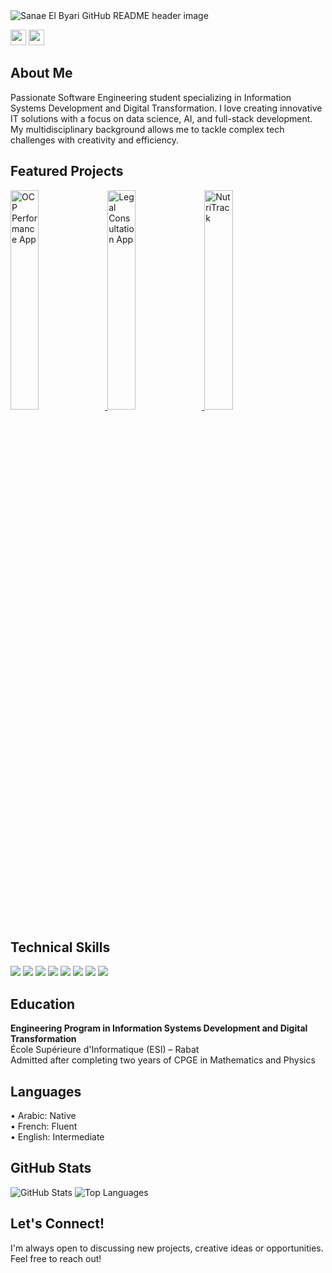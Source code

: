 <img src="https://github.com/SanaeElByari/SanaeElByari/blob/main/header.png" alt="Sanae El Byari GitHub README header image">

<p>
  <a href="https://www.linkedin.com/in/sanae-el-byari-0273681b2"><img src="https://img.shields.io/badge/linkedin-%230077B5.svg?&style=for-the-badge&logo=linkedin&logoColor=white" height=25></a>
  <a href="mailto:elbyarisanae@gmail.com"><img src="https://img.shields.io/badge/Gmail-D14836?style=for-the-badge&logo=gmail&logoColor=white" height=25></a>
</p>

<h2> About Me</h2>
<p>
  Passionate Software Engineering student specializing in Information Systems Development and Digital Transformation. I love creating innovative IT solutions with a focus on data science, AI, and full-stack development. My multidisciplinary background allows me to tackle complex tech challenges with creativity and efficiency.
</p>

<h2> Featured Projects</h2>
<div>
  <a href="#" target="_blank" rel="noreferrer nofollow">
    <img src="https://via.placeholder.com/300x200?text=Digitalization+of+Performance+Meetings" alt="OCP Performance App" width="30%">
  </a>
  <a href="#" target="_blank" rel="noreferrer nofollow">
    <img src="https://via.placeholder.com/300x200?text=Legal+Consultation+App" alt="Legal Consultation App" width="30%">
  </a>
  <a href="#" target="_blank" rel="noreferrer nofollow">
    <img src="https://via.placeholder.com/300x200?text=NutriTrack" alt="NutriTrack" width="30%">
  </a>
</div>

<h2> Technical Skills</h2>
<p>
  <img src="https://img.shields.io/badge/Python-3776AB?style=for-the-badge&logo=python&logoColor=white">
  <img src="https://img.shields.io/badge/Java-ED8B00?style=for-the-badge&logo=openjdk&logoColor=white">
  <img src="https://img.shields.io/badge/C-A8B9CC?style=for-the-badge&logo=c&logoColor=white">
  <img src="https://img.shields.io/badge/Spring_Boot-6DB33F?style=for-the-badge&logo=spring-boot&logoColor=white">
  <img src="https://img.shields.io/badge/React_Native-20232A?style=for-the-badge&logo=react&logoColor=61DAFB">
  <img src="https://img.shields.io/badge/PostgreSQL-316192?style=for-the-badge&logo=postgresql&logoColor=white">
  <img src="https://img.shields.io/badge/PowerBI-F2C811?style=for-the-badge&logo=Power%20BI&logoColor=white">
  <img src="https://img.shields.io/badge/Git-F05032?style=for-the-badge&logo=git&logoColor=white">
</p>

<h2> Education</h2>
<p>
  <strong>Engineering Program in Information Systems Development and Digital Transformation</strong><br>
  École Supérieure d'Informatique (ESI) – Rabat<br>
  Admitted after completing two years of CPGE in Mathematics and Physics
</p>

<h2> Languages</h2>
<p>
  • Arabic: Native <br>
  • French: Fluent <br>
  • English: Intermediate
</p>

<h2> GitHub Stats</h2>
<p>
  <img src="https://github-readme-stats.vercel.app/api?username=SanaeElByari&show_icons=true&theme=radical" alt="GitHub Stats">
  <img src="https://github-readme-stats.vercel.app/api/top-langs/?username=SanaeElByari&layout=compact" alt="Top Languages">
</p>

<h2> Let's Connect!</h2>
<p>
  I'm always open to discussing new projects, creative ideas or opportunities. Feel free to reach out!
</p>
